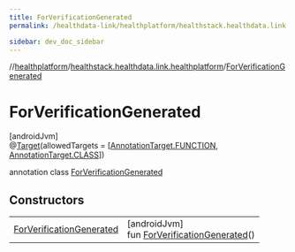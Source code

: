 ```yaml
---
title: ForVerificationGenerated
permalink: /healthdata-link/healthplatform/healthstack.healthdata.link.healthplatform/-for-verification-generated/index.html

sidebar: dev_doc_sidebar
---
```

//[healthplatform](../../../healthplatform.html)/[healthstack.healthdata.link.healthplatform](../index.html)/[ForVerificationGenerated](index.html)



# ForVerificationGenerated



[androidJvm]\
@[Target](https://kotlinlang.org/api/latest/jvm/stdlib/kotlin.annotation/-target/index.html)(allowedTargets = [[AnnotationTarget.FUNCTION](https://kotlinlang.org/api/latest/jvm/stdlib/kotlin.annotation/-annotation-target/-f-u-n-c-t-i-o-n/index.html), [AnnotationTarget.CLASS](https://kotlinlang.org/api/latest/jvm/stdlib/kotlin.annotation/-annotation-target/-c-l-a-s-s/index.html)])



annotation class [ForVerificationGenerated](index.html)



## Constructors


| | |
|---|---|
| [ForVerificationGenerated](-for-verification-generated.html) | [androidJvm]<br>fun [ForVerificationGenerated](-for-verification-generated.html)() |

